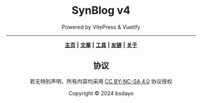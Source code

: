 <div align="center">

# SynBlog v4

Powered by VitePress & Vuetify

---

**[主页](https://bsdayo.moe/)**
**|**
**[文章](https://bsdayo.moe/posts/)**
**|**
**[工具](https://bsdayo.moe/tools/)**
**|**
**[友链](https://bsdayo.moe/links/)**
**|**
**[关于](https://bsdayo.moe/about/)**

## 协议

若无特别声明，所有内容均采用 [CC BY-NC-SA 4.0](https://creativecommons.org/licenses/by-nc-sa/4.0/deed.zh-hans) 协议授权

Copyright © 2024 bsdayo

</div>